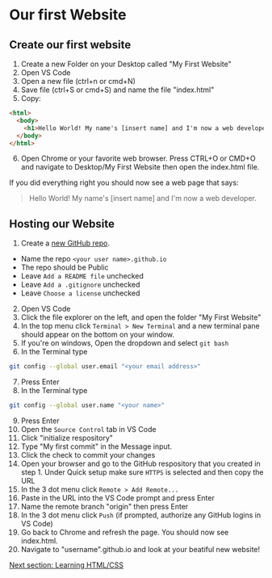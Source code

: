 # Our first Website

## Create our first website

1. Create a new Folder on your Desktop called "My First Website"
2. Open VS Code
3. Open a new file (ctrl+n or cmd+N)
4. Save file (ctrl+S or cmd+S) and name the file "index.html"
5. Copy:

```html
<html>
  <body>
    <h1>Hello World! My name's [insert name] and I'm now a web developer.</h1>
  </body>
</html>
```

6. Open Chrome or your favorite web browser. Press CTRL+O or CMD+O and navigate
   to Desktop/My First Website then open the index.html file.

If you did everything right you should now see a web page that says:
> Hello World! My name's [insert name] and I'm now a web developer.

## Hosting our Website

1. Create a [new GitHub repo](https://github.com/new).
  - Name the repo `<your user name>.github.io`
  - The repo should be Public
  - Leave `Add a README file` unchecked
  - Leave `Add a .gitignore` unchecked
  - Leave `Choose a license` unchecked
2. Open VS Code
3. Click the file explorer on the left, and open the folder "My First Website"
4. In the top menu click `Terminal > New Terminal` and a new terminal pane
   should appear on the bottom on your window.
5. If you're on windows, Open the dropdown and select `git bash`
6. In the Terminal type

```bash
git config --global user.email "<your email address>"
```

7. Press Enter
8. In the Terminal type

```bash
git config --global user.name "<your name>"
```

9. Press Enter
10. Open the `Source Control` tab in VS Code
11. Click "initialize respository"
12. Type "My first commit" in the Message input.
13. Click the check to commit your changes
14. Open your browser and go to the GitHub respository that you created in step 1.
    Under Quick setup make sure `HTTPS` is selected and then copy the URL
15. In the 3 dot menu click `Remote > Add Remote...`
16. Paste in the URL into the VS Code prompt and press Enter
17. Name the remote branch "origin" then press Enter
18. In the 3 dot menu click `Push` (if prompted, authorize any GitHub logins in VS Code)
19. Go back to Chrome and refresh the page. You should now see index.html.
20. Navigate to "username".github.io and look at your beatiful new website!


[Next section: Learning HTML/CSS](/notes/week1/html_css.md)
